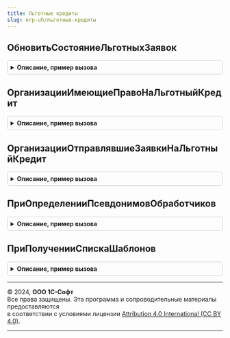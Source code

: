 ```yaml
---
title: Льготные кредиты
slug: erp-uh/льготные-кредиты
---
```



## ОбновитьСостояниеЛьготныхЗаявок
<details style="margin: 1em 0; padding: 0.5em; border: 1px solid #ccc; border-radius: 6px;">

<summary style="font-weight: bold; cursor: pointer;">Описание, пример вызова</summary>

```bsl

// Обработчик рег. задания ОбновлениеСостоянияЗаявокНаЛьготныйКредит
//
Процедура ОбновитьСостояниеЛьготныхЗаявок() Экспорт
```

Пример вызова
```bsl
ЛьготныеКредиты.ОбновитьСостояниеЛьготныхЗаявок() 
```
</details>

## ОрганизацииИмеющиеПравоНаЛьготныйКредит
<details style="margin: 1em 0; padding: 0.5em; border: 1px solid #ccc; border-radius: 6px;">

<summary style="font-weight: bold; cursor: pointer;">Описание, пример вызова</summary>

```bsl

// Проверка, что организация имеет право на льготный кредит по данным веб-сервиса ФНС.
//
// Параметры:
//  СписокИНН	 - Массив - Массив ИНН организаций, которые нужно проверить, что они имеют право на льготный кредит
//
// Возвращаемое значение:
//   Массив, Неопределено - Массив ИНН организаций, которые имеют право на льготный кредит
//            В случае недоступности веб-сервиса возвращается Неопределено;
//            В случае отсутствия подсистемы ЛьготныеКредиты2020 возвращается Неопределено;
//
Функция ОрганизацииИмеющиеПравоНаЛьготныйКредит(СписокИНН) Экспорт
```

Пример вызова
```bsl
Результат = ЛьготныеКредиты.ОрганизацииИмеющиеПравоНаЛьготныйКредит(СписокИНН) 
```
</details>

## ОрганизацииОтправлявшиеЗаявкиНаЛьготныйКредит
<details style="margin: 1em 0; padding: 0.5em; border: 1px solid #ccc; border-radius: 6px;">

<summary style="font-weight: bold; cursor: pointer;">Описание, пример вызова</summary>

```bsl

// Получение по данным базы всех организаций, которые отправляли заявки на льготный кредит.
// Если организация создала заявку, но не отправила, то такие организации в результат не попадут.
//
// Возвращаемое значение:
//  Массив, Неопределено - Массив организаций, которые уже отправляли заявки на льготный кредит
//            В случае отсутствия подсистемы ЛьготныеКредиты2020 возвращается Неопределено;
//
Функция ОрганизацииОтправлявшиеЗаявкиНаЛьготныйКредит() Экспорт
```

Пример вызова
```bsl
Результат = ЛьготныеКредиты.ОрганизацииОтправлявшиеЗаявкиНаЛьготныйКредит() 
```
</details>

## ПриОпределенииПсевдонимовОбработчиков
<details style="margin: 1em 0; padding: 0.5em; border: 1px solid #ccc; border-radius: 6px;">

<summary style="font-weight: bold; cursor: pointer;">Описание, пример вызова</summary>

```bsl

Процедура ПриОпределенииПсевдонимовОбработчиков(СоответствиеИменПсевдонимам) Экспорт
```

Пример вызова
```bsl
ЛьготныеКредиты.ПриОпределенииПсевдонимовОбработчиков(СоответствиеИменПсевдонимам) 
```
</details>

## ПриПолученииСпискаШаблонов
<details style="margin: 1em 0; padding: 0.5em; border: 1px solid #ccc; border-radius: 6px;">

<summary style="font-weight: bold; cursor: pointer;">Описание, пример вызова</summary>

```bsl

// См. ОчередьЗаданийПереопределяемый.ПриПолученииСпискаШаблонов.
//
Процедура ПриПолученииСпискаШаблонов(ШаблоныЗаданий) Экспорт
```

Пример вызова
```bsl
ЛьготныеКредиты.ПриПолученииСпискаШаблонов(ШаблоныЗаданий) 
```
</details>

---

© 2024, **ООО 1С-Софт**  
Все права защищены. Эта программа и сопроводительные материалы предоставляются  
в соответствии с условиями лицензии [Attribution 4.0 International (CC BY 4.0)](https://creativecommons.org/licenses/by/4.0/legalcode).

---
